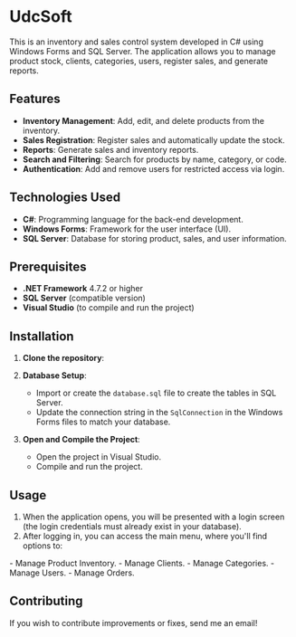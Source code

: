 # UdcSoft

This is an inventory and sales control system developed in C# using Windows Forms and SQL Server. The application allows you to manage product stock, clients, categories, users, register sales, and generate reports.

## Features

- **Inventory Management**: Add, edit, and delete products from the inventory.
- **Sales Registration**: Register sales and automatically update the stock.
- **Reports**: Generate sales and inventory reports.
- **Search and Filtering**: Search for products by name, category, or code.
- **Authentication**: Add and remove users for restricted access via login.

## Technologies Used

- **C#**: Programming language for the back-end development.
- **Windows Forms**: Framework for the user interface (UI).
- **SQL Server**: Database for storing product, sales, and user information.

## Prerequisites

- **.NET Framework** 4.7.2 or higher
- **SQL Server** (compatible version)
- **Visual Studio** (to compile and run the project)

## Installation

1. **Clone the repository**:
   
2. **Database Setup**:
   - Import or create the `database.sql` file to create the tables in SQL Server.
   - Update the connection string in the `SqlConnection` in the Windows Forms files to match your database.

3. **Open and Compile the Project**:
   - Open the project in Visual Studio.
   - Compile and run the project.

## Usage

1. When the application opens, you will be presented with a login screen (the login credentials must already exist in your database).
2. After logging in, you can access the main menu, where you'll find options to:
<span style="color= green;">
   - Manage Product Inventory.
   - Manage Clients.
   - Manage Categories.
   - Manage Users.
   - Manage Orders.
</span>

## Contributing

If you wish to contribute improvements or fixes, send me an email!
